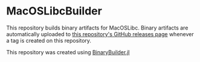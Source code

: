 # MacOSLibcBuilder

This repository builds binary artifacts for MacOSLibc. Binary artifacts are automatically uploaded to
[this repository's GitHub releases page](https://github.com/staticfloat/MacOSLibcBuilder/releases) whenever a tag is created
on this repository.

This repository was created using [BinaryBuilder.jl](https://github.com/JuliaPackaging/BinaryBuilder.jl)
